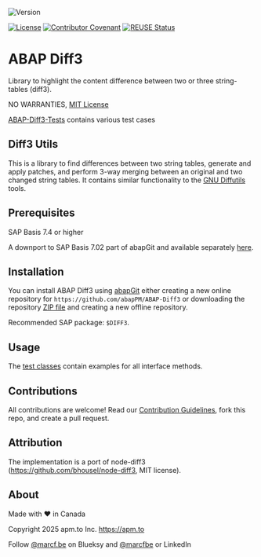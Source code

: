 ![Version](https://img.shields.io/endpoint?url=https://shield.abappm.com/github/abapPM/ABAP-Diff3/src/zcl_diff3.clas.abap/c_version&label=Version&color=blue)

[![License](https://img.shields.io/github/license/abapPM/ABAP-Diff3?label=License&color=success)](LICENSE)
[![Contributor Covenant](https://img.shields.io/badge/Contributor%20Covenant-2.1-4baaaa.svg?color=success)](https://github.com/abapPM/.github/blob/main/CODE_OF_CONDUCT.md)
[![REUSE Status](https://api.reuse.software/badge/github.com/abapPM/ABAP-Diff3)](https://api.reuse.software/info/github.com/abapPM/ABAP-Diff3)

# ABAP Diff3

Library to highlight the content difference between two or three string-tables (diff3).

NO WARRANTIES, [MIT License](LICENSE)

[ABAP-Diff3-Tests](https://github.com/abapPM/ABAP-Diff3-Tests) contains various test cases

## Diff3 Utils

This is a library to find differences between two string tables, generate and apply patches, and perform 3-way merging between an original and two changed string tables. It contains similar functionality to the [GNU Diffutils](https://www.gnu.org/software/diffutils/manual/diffutils.html) tools.

## Prerequisites

SAP Basis 7.4 or higher

A downport to SAP Basis 7.02 part of abapGit and available separately [here](https://github.com/abapGit/diff3_mirror).

## Installation

You can install ABAP Diff3 using [abapGit](https://github.com/abapGit/abapGit) either creating a new online repository for `https://github.com/abapPM/ABAP-Diff3` or downloading the repository [ZIP file](https://github.com/abapPM/ABAP-Diff3/archive/main.zip) and creating a new offline repository.

Recommended SAP package: `$DIFF3`.

## Usage

The [test classes](https://github.com/abapPM/ABAP-Diff3/blob/main/src/zcl_diff3.clas.testclasses.abap) contain examples for all interface methods.

## Contributions

All contributions are welcome! Read our [Contribution Guidelines](CONTRIBUTING.md), fork this repo, and create a pull request.

## Attribution

The implementation is a port of node-diff3 (https://github.com/bhousel/node-diff3, MIT license).

## About

Made with ❤ in Canada

Copyright 2025 apm.to Inc. <https://apm.to>

Follow [@marcf.be](https://bsky.app/profile/marcf.be) on Blueksy and [@marcfbe](https://linkedin.com/in/marcfbe) or LinkedIn

